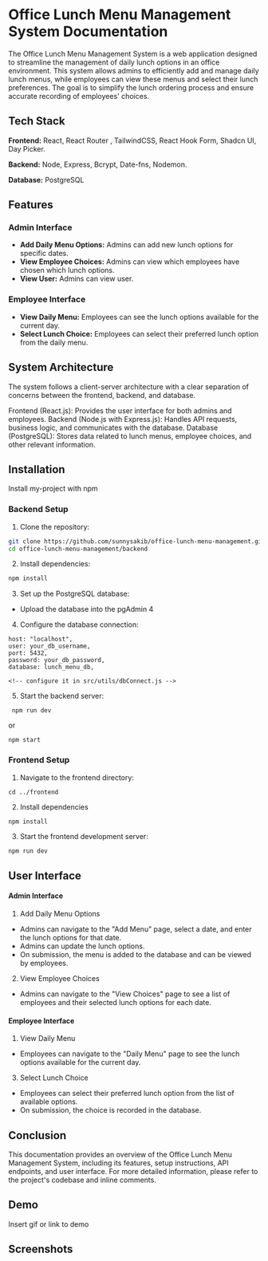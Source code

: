 
#  Office Lunch Menu Management System Documentation

The Office Lunch Menu Management System is a web application designed to streamline the management of daily lunch options in an office environment. This system allows admins to efficiently add and manage daily lunch menus, while employees can view these menus and select their lunch preferences. The goal is to simplify the lunch ordering process and ensure accurate recording of employees' choices.
## Tech Stack

**Frontend:** React, React Router , TailwindCSS, React Hook Form, Shadcn UI, Day Picker.

**Backend:** Node, Express, Bcrypt, Date-fns, Nodemon.

**Database:** PostgreSQL

## Features

### Admin Interface
- **Add Daily Menu Options:** Admins can add new lunch options for specific dates.
- **View Employee Choices:** Admins can view which employees have chosen which lunch options.
- **View User:** Admins can view user.
### Employee Interface
- **View Daily Menu:** Employees can see the lunch options available for the current day.
- **Select Lunch Choice:** Employees can select their preferred lunch option from the daily menu.

## System Architecture


The system follows a client-server architecture with a clear separation of concerns between the frontend, backend, and database.

Frontend (React.js): Provides the user interface for both admins and employees.
Backend (Node.js with Express.js): Handles API requests, business logic, and communicates with the database.
Database (PostgreSQL): Stores data related to lunch menus, employee choices, and other relevant information.
## Installation

Install my-project with npm

### Backend Setup

1. Clone the repository:

```bash
git clone https://github.com/sunnysakib/office-lunch-menu-management.git
cd office-lunch-menu-management/backend
```

2. Install dependencies:

```bash
npm install
```

3. Set up the PostgreSQL database:

- Upload the database into the pgAdmin 4

4. Configure the database connection:

```
host: "localhost",
user: your_db_username,
port: 5432,
password: your_db_password,
database: lunch_menu_db,

<!-- configure it in src/utils/dbConnect.js -->

```

5. Start the backend server:

```
 npm run dev
 ```
 or
 ```
 npm start

```

### Frontend Setup

1. Navigate to the frontend directory:

```
cd ../frontend
```

2. Install dependencies

```bash
npm install
```

3. Start the frontend development server:
```
npm run dev
```
## User Interface

#### Admin Interface
1. Add Daily Menu Options

- Admins can navigate to the "Add Menu" page, select a date, and enter the lunch options for that date.
- Admins can update the lunch options.
- On submission, the menu is added to the database and can be viewed by employees.

2. View Employee Choices

- Admins can navigate to the "View Choices" page to see a list of employees and their selected lunch options for each date.
#### Employee Interface

1. View Daily Menu

- Employees can navigate to the "Daily Menu" page to see the lunch options available for the current day.

3. Select Lunch Choice

- Employees can select their preferred lunch option from the list of available options.
- On submission, the choice is recorded in the database.


## Conclusion 

This documentation provides an overview of the Office Lunch Menu Management System, including its features, setup instructions, API endpoints, and user interface. For more detailed information, please refer to the project's codebase and inline comments.


## Demo

Insert gif or link to demo


## Screenshots

